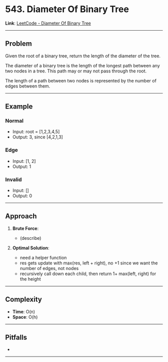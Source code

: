 # 543. Diameter Of Binary Tree

**Link**: [LeetCode - Diameter Of Binary Tree](https://leetcode.com/problems/diameter-of-binary-tree/)

---

## Problem
Given the root of a binary tree, return the length of the diameter of the tree.

The diameter of a binary tree is the length of the longest path between any two nodes in a tree. This path may or may not pass through the root.

The length of a path between two nodes is represented by the number of edges between them.

---

## Example
### Normal
- Input: root = [1,2,3,4,5]
- Output: 3, since [4,2,1,3]

### Edge
- Input: [1, 2]
- Output: 1

### Invalid
- Input: []
- Output: 0

---

## Approach
1. **Brute Force**:
    - (describe)

2. **Optimal Solution**:
    - need a helper function
    - res gets update with max(res, left + right), no +1 since we want the number of edges, not nodes
    - recursively call down each child, then return 1+ max(left, right) for the height

---

## Complexity
- **Time**: O(n)
- **Space**: O(h)

---

## Pitfalls
- 

---
